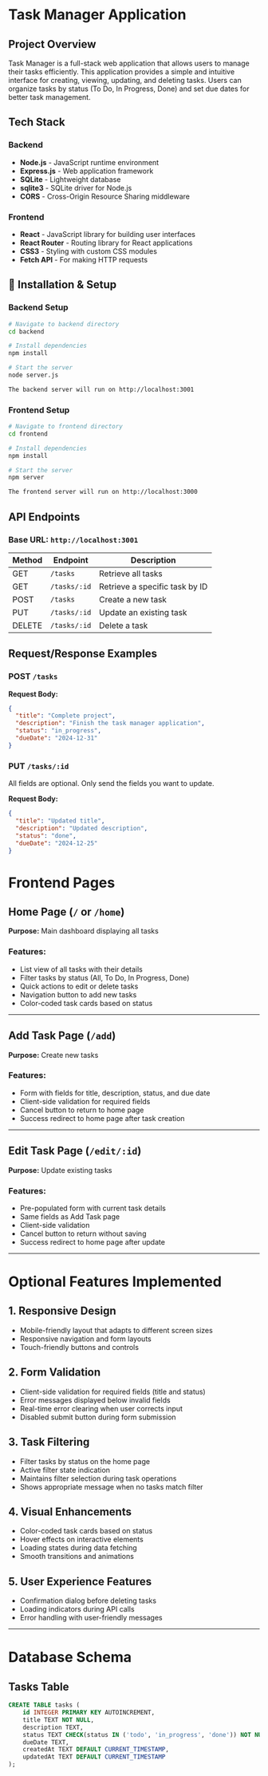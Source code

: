 # Task Manager Application

## Project Overview

Task Manager is a full-stack web application that allows users to manage their tasks efficiently. This application provides a simple and intuitive interface for creating, viewing, updating, and deleting tasks. Users can organize tasks by status (To Do, In Progress, Done) and set due dates for better task management.

## Tech Stack

### Backend
- **Node.js** - JavaScript runtime environment
- **Express.js** - Web application framework
- **SQLite** - Lightweight database
- **sqlite3** - SQLite driver for Node.js
- **CORS** - Cross-Origin Resource Sharing middleware

### Frontend
- **React** - JavaScript library for building user interfaces
- **React Router** - Routing library for React applications
- **CSS3** - Styling with custom CSS modules
- **Fetch API** - For making HTTP requests


## 🚀 Installation & Setup

### Backend Setup

```bash
# Navigate to backend directory
cd backend

# Install dependencies
npm install

# Start the server
node server.js

The backend server will run on http://localhost:3001

```

### Frontend Setup

```bash
# Navigate to frontend directory
cd frontend

# Install dependencies
npm install

# Start the server
npm server

The frontend server will run on http://localhost:3000
```

## API Endpoints

### Base URL: `http://localhost:3001`

| Method | Endpoint       | Description                  |
|--------|----------------|------------------------------|
| GET    | `/tasks`       | Retrieve all tasks           |
| GET    | `/tasks/:id`   | Retrieve a specific task by ID |
| POST   | `/tasks`       | Create a new task            |
| PUT    | `/tasks/:id`   | Update an existing task      |
| DELETE | `/tasks/:id`   | Delete a task                |

## Request/Response Examples

### POST `/tasks`

**Request Body:**

```json
{
  "title": "Complete project",
  "description": "Finish the task manager application",
  "status": "in_progress",
  "dueDate": "2024-12-31"
}
```

### PUT `/tasks/:id`
All fields are optional. Only send the fields you want to update.

**Request Body:**

```json
{
  "title": "Updated title",
  "description": "Updated description",
  "status": "done",
  "dueDate": "2024-12-25"
}

```

# Frontend Pages

## Home Page (`/` or `/home`)
**Purpose:** Main dashboard displaying all tasks

### Features:
- List view of all tasks with their details
- Filter tasks by status (All, To Do, In Progress, Done)
- Quick actions to edit or delete tasks
- Navigation button to add new tasks
- Color-coded task cards based on status

---

## Add Task Page (`/add`)
**Purpose:** Create new tasks

### Features:
- Form with fields for title, description, status, and due date
- Client-side validation for required fields
- Cancel button to return to home page
- Success redirect to home page after task creation

---

## Edit Task Page (`/edit/:id`)
**Purpose:** Update existing tasks

### Features:
- Pre-populated form with current task details
- Same fields as Add Task page
- Client-side validation
- Cancel button to return without saving
- Success redirect to home page after update

---

# Optional Features Implemented

## 1. Responsive Design
- Mobile-friendly layout that adapts to different screen sizes
- Responsive navigation and form layouts
- Touch-friendly buttons and controls

## 2. Form Validation
- Client-side validation for required fields (title and status)
- Error messages displayed below invalid fields
- Real-time error clearing when user corrects input
- Disabled submit button during form submission

## 3. Task Filtering
- Filter tasks by status on the home page
- Active filter state indication
- Maintains filter selection during task operations
- Shows appropriate message when no tasks match filter

## 4. Visual Enhancements
- Color-coded task cards based on status
- Hover effects on interactive elements
- Loading states during data fetching
- Smooth transitions and animations

## 5. User Experience Features
- Confirmation dialog before deleting tasks
- Loading indicators during API calls
- Error handling with user-friendly messages

---

# Database Schema

## Tasks Table

```sql
CREATE TABLE tasks (
    id INTEGER PRIMARY KEY AUTOINCREMENT,
    title TEXT NOT NULL,
    description TEXT,
    status TEXT CHECK(status IN ('todo', 'in_progress', 'done')) NOT NULL,
    dueDate TEXT,
    createdAt TEXT DEFAULT CURRENT_TIMESTAMP,
    updatedAt TEXT DEFAULT CURRENT_TIMESTAMP
);
```

